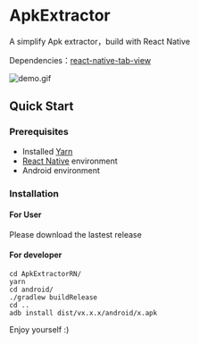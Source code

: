 # ApkExtractor
A simplify Apk extractor，build with React Native

Dependencies：[react-native-tab-view](https://github.com/react-native-community/react-native-tab-view)

![demo.gif](https://github.com/zjkhiyori/ApkExtractorRN/blob/master/example/demo.gif)

## Quick Start
### Prerequisites
* Installed [Yarn](https://yarnpkg.com/)
* [React Native](https://facebook.github.io/react-native/) environment
* Android environment
### Installation

#### For User 

Please download the lastest release

#### For developer
```
cd ApkExtractorRN/
yarn
cd android/
./gradlew buildRelease
cd ..
adb install dist/vx.x.x/android/x.apk
```
Enjoy yourself :)
